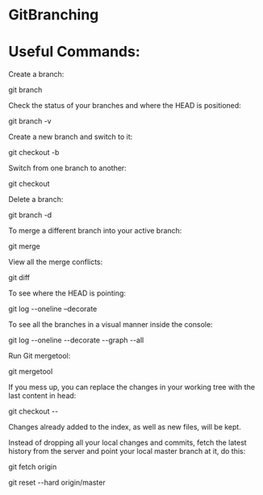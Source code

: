# GitBranching

# Useful Commands:

Create a branch:

git branch <branchname>

Check the status of your branches and where the HEAD is positioned:

git branch -v

Create a new branch and switch to it:

git checkout -b <branchname>
  
Switch from one branch to another:

git checkout <branchname>
  
Delete a branch:

git branch -d <branchname>
  
To merge a different branch into your active branch:

git merge <branchname>
    
View all the merge conflicts:

git diff

To see where the HEAD is pointing:

git log --oneline –decorate

To see all the branches in a visual manner inside the console:

git log --oneline --decorate --graph --all

Run Git mergetool:

git mergetool


If you mess up, you can replace the changes in your working tree with the last content in head:

git checkout -- <filename>

Changes already added to the index, as well as new files, will be kept.


Instead of dropping all your local changes and commits, fetch the latest history from the server and point your local master branch at it, do this:

git fetch origin

git reset --hard origin/master
